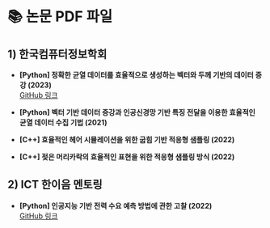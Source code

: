 # 📚 논문 PDF 파일

## 1) 한국컴퓨터정보학회
- **[Python] 정확한 균열 데이터를 효율적으로 생성하는 벡터와 두께 기반의 데이터 증강 (2023)**  
  [GitHub 링크](https://github.com/helloju817/Crack-Detection)
  
- **[Python] 벡터 기반 데이터 증강과 인공신경망 기반 특징 전달을 이용한 효율적인 균열 데이터 수집 기법 (2021)**

- **[C++] 효율적인 헤어 시뮬레이션을 위한 굽힘 기반 적응형 샘플링 (2022)**

- **[C++] 젖은 머리카락의 효율적인 표현을 위한 적응형 샘플링 방식 (2022)**

## 2) ICT 한이음 멘토링
- **[Python] 인공지능 기반 전력 수요 예측 방법에 관한 고찰 (2022)**  
  [GitHub 링크](https://github.com/helloju817/Power-Consumption-Predicting)
